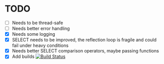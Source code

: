 # TODO

* [ ] Needs to be thread-safe
* [ ] Needs better error handling
* [x] Needs some logging
* [x] SELECT needs to be improved, the reflection loop is fragile and could fail under heavy conditions
* [x] Needs better SELECT comparison operators, maybe passing functions
* [x] Add builds [![Build Status](https://app.travis-ci.com/rodolfoap/jdocdb.svg?branch=main)](https://app.travis-ci.com/rodolfoap/jdocdb)
